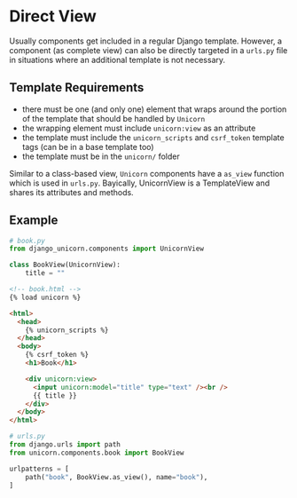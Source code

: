# Direct View

Usually components get included in a regular Django template. However, a component (as complete view) can also be directly targeted in a `urls.py` file in situations where an additional template is not necessary.

## Template Requirements

- there must be one (and only one) element that wraps around the portion of the template that should be handled by `Unicorn`
- the wrapping element must include `unicorn:view` as an attribute
- the template must include the `unicorn_scripts` and `csrf_token` template tags (can be in a base template too)
- the template must be in the `unicorn/` folder

Similar to a class-based view, `Unicorn` components have a `as_view` function which is used in `urls.py`. Bayically, UnicornView is a TemplateView and shares its attributes and methods.

## Example

```python
# book.py
from django_unicorn.components import UnicornView

class BookView(UnicornView):
    title = ""
```

```html
<!-- book.html -->
{% load unicorn %}

<html>
  <head>
    {% unicorn_scripts %}
  </head>
  <body>
    {% csrf_token %}
    <h1>Book</h1>

    <div unicorn:view>
      <input unicorn:model="title" type="text" /><br />
      {{ title }}
    </div>
  </body>
</html>
```

```python
# urls.py
from django.urls import path
from unicorn.components.book import BookView

urlpatterns = [
    path("book", BookView.as_view(), name="book"),
]
```
